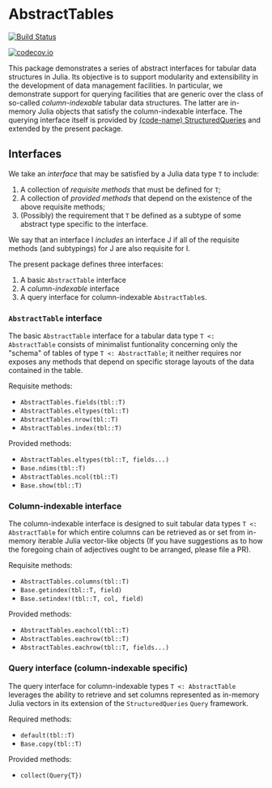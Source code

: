 # AbstractTables

[![Build Status](https://travis-ci.org/davidagold/AbstractTables.jl.svg?branch=master)](https://travis-ci.org/davidagold/AbstractTables.jl)
<!--[![Coverage Status](https://coveralls.io/repos/davidagold/AbstractTables.jl/badge.svg?branch=master&service=github)](https://coveralls.io/github/davidagold/AbstractTables.jl?branch=master)-->
[![codecov.io](http://codecov.io/github/davidagold/AbstractTables.jl/coverage.svg?branch=master)](http://codecov.io/github/davidagold/AbstractTables.jl?branch=master)

This package demonstrates a series of abstract interfaces for tabular data structures in Julia. Its objective is to support modularity and extensibility in the development of data management facilities. In particular, we demonstrate support for querying facilities that are generic over the class of so-called *column-indexable* tabular data structures. The latter are in-memory Julia objects that satisfy the column-indexable interface. The querying interface itself is provided by [(code-name) StructuredQueries](https://github.com/davidagold/StructuredQueries.jl) and extended by the present package.

## Interfaces

We take an *interface* that may be satisfied by a Julia data type `T` to include:

1. A collection of *requisite methods* that must be defined for `T`;
2. A collection of *provided methods* that depend on the existence of the above requisite methods;
3. (Possibly) the requirement that `T` be defined as a subtype of some abstract type specific to the interface.

We say that an interface I *includes* an interface J if all of the requisite methods (and subtypings) for J are also requisite for I.

The present package defines three interfaces:

1. A basic `AbstractTable` interface
2. A *column-indexable* interface
3. A query interface for column-indexable `AbstractTable`s.

### `AbstractTable` interface

The basic `AbstractTable` interface for a tabular data type `T <: AbstractTable` consists of minimalist funtionality concerning only the "schema" of tables of type `T <: AbstractTable`; it neither requires nor exposes any methods that depend on specific storage layouts of the data contained in the table.

Requisite methods:
* `AbstractTables.fields(tbl::T)`
* `AbstractTables.eltypes(tbl::T)`
* `AbstractTables.nrow(tbl::T)`
* `AbstractTables.index(tbl::T)`

Provided methods:
* `AbstractTables.eltypes(tbl::T, fields...)`
* `Base.ndims(tbl::T)`
* `AbstractTables.ncol(tbl::T)`
* `Base.show(tbl::T)`

### Column-indexable interface

The column-indexable interface is designed to suit tabular data types `T <: AbstractTable` for which entire columns can be retrieved as or set from in-memory iterable Julia vector-like objects (If you have suggestions as to how the foregoing chain of adjectives ought to be arranged, please file a PR).

Requisite methods:
* `AbstractTables.columns(tbl::T)`
* `Base.getindex(tbl::T, field)`
* `Base.setindex!(tbl::T, col, field)`

Provided methods:
* `AbstractTables.eachcol(tbl::T)`
* `AbstractTables.eachrow(tbl::T)`
* `AbstractTables.eachrow(tbl::T, fields...)`

### Query interface (column-indexable specific)

The query interface for column-indexable types `T <: AbstractTable` leverages the ability to retrieve and set columns represented as in-memory Julia vectors in its extension of the `StructuredQueries` `Query` framework.

Required methods:
* `default(tbl::T)`
* `Base.copy(tbl::T)`

Provided methods:
* `collect(Query{T})`
